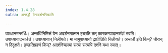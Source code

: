 ```yaml
---
index: 1.4.28
sutra: अन्तर्द्धौ येनादर्शनमिच्छति

---
```

व्यव्धानमन्तर्धिः। अन्तर्धिनिमित्तं येन अदर्शनमात्मन इच्छति तत् कारकमपादानसंज्ञं भवति। उपाध्यायादन्तर्धत्ते। उपाध्यायान् निलीयते। मा मामुपाध्यायो द्राक्षीतिति निलीयते। अन्तर्धौ इति किम्? चौरान् न दिदृक्षते। इच्छतिग्रहणं किम्? अदर्शनेच्छायां सत्यां सत्यपि दर्शने यथा स्यात्।